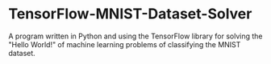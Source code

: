 # TensorFlow-MNIST-Dataset-Solver
A program written in Python and using the TensorFlow library for solving the "Hello World!" of machine learning problems of classifying the MNIST dataset.
